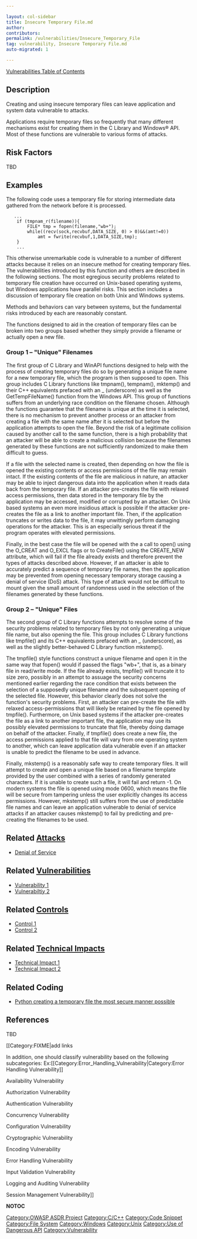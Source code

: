 ```yaml
---

layout: col-sidebar
title: Insecure Temporary File.md
author: 
contributors: 
permalink: /vulnerabilities/Insecure_Temporary_File
tag: vulnerability, Insecure Temporary File.md
auto-migrated: 1

---
```


[Vulnerabilities Table of Contents](ASDR_TOC_Vulnerabilities "wikilink")

## Description

Creating and using insecure temporary files can leave application and
system data vulnerable to attacks.

Applications require temporary files so frequently that many different
mechanisms exist for creating them in the C Library and Windows® API.
Most of these functions are vulnerable to various forms of attacks.

## Risk Factors

TBD

## Examples

The following code uses a temporary file for storing intermediate data
gathered from the network before it is processed.

```
   ...
    if (tmpnam_r(filename)){
        FILE* tmp = fopen(filename,"wb+");
        while((recv(sock,recvbuf,DATA_SIZE, 0) > 0)&&(amt!=0))
            amt = fwrite(recvbuf,1,DATA_SIZE,tmp);
    }
    ...
```

This otherwise unremarkable code is vulnerable to a number of different
attacks because it relies on an insecure method for creating temporary
files. The vulnerabilities introduced by this function and others are
described in the following sections. The most egregious security
problems related to temporary file creation have occurred on Unix-based
operating systems, but Windows applications have parallel risks. This
section includes a discussion of temporary file creation on both Unix
and Windows systems.

Methods and behaviors can vary between systems, but the fundamental
risks introduced by each are reasonably constant.

The functions designed to aid in the creation of temporary files can be
broken into two groups based whether they simply provide a filename or
actually open a new file.

### Group 1 – "Unique" Filenames

The first group of C Library and WinAPI functions designed to help with
the process of creating temporary files do so by generating a unique
file name for a new temporary file, which the program is then supposed
to open. This group includes C Library functions like tmpnam(),
tempnam(), mktemp() and their C++ equivalents prefaced with an _
(underscore) as well as the GetTempFileName() function from the Windows
API. This group of functions suffers from an underlying race condition
on the filename chosen. Although the functions guarantee that the
filename is unique at the time it is selected, there is no mechanism to
prevent another process or an attacker from creating a file with the
same name after it is selected but before the application attempts to
open the file. Beyond the risk of a legitimate collision caused by
another call to the same function, there is a high probability that an
attacker will be able to create a malicious collision because the
filenames generated by these functions are not sufficiently randomized
to make them difficult to guess.

If a file with the selected name is created, then depending on how the
file is opened the existing contents or access permissions of the file
may remain intact. If the existing contents of the file are malicious in
nature, an attacker may be able to inject dangerous data into the
application when it reads data back from the temporary file. If an
attacker pre-creates the file with relaxed access permissions, then data
stored in the temporary file by the application may be accessed,
modified or corrupted by an attacker. On Unix based systems an even more
insidious attack is possible if the attacker pre-creates the file as a
link to another important file. Then, if the application truncates or
writes data to the file, it may unwittingly perform damaging operations
for the attacker. This is an especially serious threat if the program
operates with elevated permissions.

Finally, in the best case the file will be opened with the a call to
open() using the O_CREAT and O_EXCL flags or to CreateFile() using the
CREATE_NEW attribute, which will fail if the file already exists and
therefore prevent the types of attacks described above. However, if an
attacker is able to accurately predict a sequence of temporary file
names, then the application may be prevented from opening necessary
temporary storage causing a denial of service (DoS) attack. This type of
attack would not be difficult to mount given the small amount of
randomness used in the selection of the filenames generated by these
functions.

### Group 2 – "Unique" Files

The second group of C Library functions attempts to resolve some of the
security problems related to temporary files by not only generating a
unique file name, but also opening the file. This group includes C
Library functions like tmpfile() and its C++ equivalents prefaced with
an _ (underscore), as well as the slightly better-behaved C Library
function mkstemp().

The tmpfile() style functions construct a unique filename and open it in
the same way that fopen() would if passed the flags "wb+", that is, as a
binary file in read/write mode. If the file already exists, tmpfile()
will truncate it to size zero, possibly in an attempt to assuage the
security concerns mentioned earlier regarding the race condition that
exists between the selection of a supposedly unique filename and the
subsequent opening of the selected file. However, this behavior clearly
does not solve the function's security problems. First, an attacker can
pre-create the file with relaxed access-permissions that will likely be
retained by the file opened by tmpfile(). Furthermore, on Unix based
systems if the attacker pre-creates the file as a link to another
important file, the application may use its possibly elevated
permissions to truncate that file, thereby doing damage on behalf of the
attacker. Finally, if tmpfile() does create a new file, the access
permissions applied to that file will vary from one operating system to
another, which can leave application data vulnerable even if an attacker
is unable to predict the filename to be used in advance.

Finally, mkstemp() is a reasonably safe way to create temporary files.
It will attempt to create and open a unique file based on a filename
template provided by the user combined with a series of randomly
generated characters. If it is unable to create such a file, it will
fail and return -1. On modern systems the file is opened using mode
0600, which means the file will be secure from tampering unless the user
explicitly changes its access permissions. However, mkstemp() still
suffers from the use of predictable file names and can leave an
application vulnerable to denial of service attacks if an attacker
causes mkstemp() to fail by predicting and pre-creating the filenames to
be used.

## Related [Attacks](Attacks "wikilink")

  - [Denial of Service](Denial_of_Service "wikilink")

## Related [Vulnerabilities](Vulnerabilities "wikilink")

  - [Vulnerability 1](Vulnerability_1 "wikilink")
  - [Vulnerabiltiy 2](Vulnerabiltiy_2 "wikilink")

## Related [Controls](Controls "wikilink")

  - [Control 1](Control_1 "wikilink")
  - [Control 2](Control_2 "wikilink")

## Related [Technical Impacts](Technical_Impacts "wikilink")

  - [Technical Impact 1](Technical_Impact_1 "wikilink")
  - [Technical Impact 2](Technical_Impact_2 "wikilink")

## Related Coding

  - [Python creating a temporary file the most secure manner
    possible](http://docs.python.org/library/tempfile.html#tempfile.mkstemp)

## References

TBD

\[\[Category:FIXME|add links

In addition, one should classify vulnerability based on the following
subcategories:
Ex:\[\[Category:Error_Handling_Vulnerability|Category:Error Handling
Vulnerability\]\]

Availability Vulnerability

Authorization Vulnerability

Authentication Vulnerability

Concurrency Vulnerability

Configuration Vulnerability

Cryptographic Vulnerability

Encoding Vulnerability

Error Handling Vulnerability

Input Validation Vulnerability

Logging and Auditing Vulnerability

Session Management Vulnerability\]\]

__NOTOC__

[Category:OWASP ASDR Project](Category:OWASP_ASDR_Project "wikilink")
[Category:C/C++](Category:C/C++ "wikilink") [Category:Code
Snippet](Category:Code_Snippet "wikilink") [Category:File
System](Category:File_System "wikilink")
[Category:Windows](Category:Windows "wikilink")
[Category:Unix](Category:Unix "wikilink") [Category:Use of Dangerous
API](Category:Use_of_Dangerous_API "wikilink")
[Category:Vulnerability](Category:Vulnerability "wikilink")